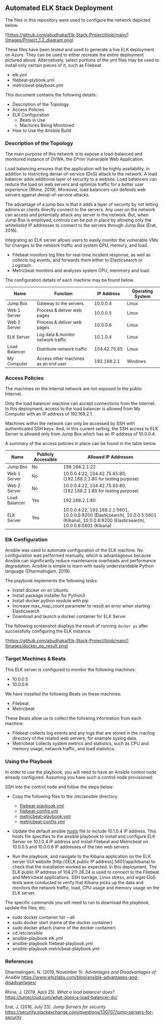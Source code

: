 ## Automated ELK Stack Deployment

The files in this repository were used to configure the network depicted below.

![https://github.com/abudhaka/Elk-Stack-Project/blob/main/](Images/Project_1.2_diagram.png)

These files have been tested and used to generate a live ELK deployment on Azure. They can be used to either recreate the entire deployment pictured above. Alternatively, select portions of the yml files may be used to install only certain pieces of it, such as Filebeat.

- elk.yml
- filebeat-plybook.yml
- metricbeat-playbook.yml

This document contains the following details:
- Description of the Topology
- Access Policies
- ELK Configuration
  - Beats in Use
  - Machines Being Monitored
- How to Use the Ansible Build


### Description of the Topology

The main purpose of this network is to expose a load-balanced and monitored instance of DVWA, the D*mn Vulnerable Web Application.

Load balancing ensures that the application will be highly availability, in addition to restricting denial-of-service (DoS) attack to the network.  A load balancer adds additional layer of security to a website. Load balancers can reduce the load on web servers and optimize traffic for a better user experience (Rhine, 2019).  Moreover, load balancers can defends web servers against denial-of-service attacks. 

The advantage of a jump box is that it adds a layer of security by not letting admins or clients directly connect to the servers.  Any user on the network can access and potentially attack any server in the network.  But, when Jump Box is employed, controls can be put in place by allowing only the whitelisted IP addresses to connect to the servers through Jump Box (Erat, 2016).

Integrating an ELK server allows users to easily monitor the vulnerable VMs for changes to the network traffic and system CPU, memory, and load.
- Filebeat monitors log files for real-time incident response, as well as collects log events, and forwards them either to Elasticsearch or Logstash.
- Metricbeat monitors and analyzes system CPU, memmory and load.

The configuration details of each machine may be found below.

| Name          | Function   			       | IP Address          | Operating System |
|---------------|--------------------------------------|---------------------|------------------|
| Jump Box      | Gateway to the servers               | 10.0.0.4            | Linux            |
| Web 1 Server  | Process & deliver web pages          | 10.0.0.5            | Linux            |
| Web 2 Server  | Process & deliver web pages          | 10.0.0.6            | Linux            |
| ELK Server    | Log data & monitor network traffic   | 10.1.0.4            | Linux            |
| Load Balancer | Distribute network traffic           | 104.42.75.65        | Linux            |
| My Computer   | Access other machines as an end user | 192.168.2.1         | Windows          |

### Access Policies

The machines on the internal network are not exposed to the public Internet. 

Only the load balancer machine can accept connections from the Internet. In this deployment, access to the load balancer is allowed from My Computer with an IP address of 192.168.2.1.

Machines within the network can only be accessed by SSH with authenticated SSH keys.  And, in this current setting, the SSH access to ELK Server is allowed only from Jump Box which has an IP address of 10.0.0.4.

A summary of the access policies in place can be found in the table below.

| Name         | Publicly Accessible| Allowed IP Addresses|  
|--------------|--------------------|---------------------|
| Jump Box     | No                 | 198.168.2.1:22|
| Web 1 Server | No                 | 10.0.0.4:22, 104.42.75.65:80, (192.168.2.1:80 for testing purpose)|    	
| Web 2 Server | No                 | 10.0.0.4:22, 104.42.75.65:80, (192.168.2.1:80 for testing purpose)|   	
| Load Balancer| Yes		    | 192.168.2.1:80|
| ELK Server   | Yes                | 10.0.0.4:22, 192.168.2.1:5601, 10.0.0.5:9200 (Elasticsearch), 10.0.0.5:5601 (Kibana), 10.0.0.6:9200 (Elasticsearch), 10.0.0.6:5601 (Kibana)|

### Elk Configuration

Ansible was used to automate configuration of the ELK machine. No configuration was performed manually, which is advantageous because Ansible can significantly reduce maintenance overheads and performance degradation. Ansible is simple to learn with easily understandable Python language (Dharmalingam, 2019).

The playbook implements the following tasks:
- Install docker on on Ubuntu
- Install package installer for Python3
- Install docker python module with pip
- Increase max_map_count parameter to result an error when starting Elasticsearch
- Download and launch a docker container for ELK Server

The following screenshot displays the result of running `docker ps` after successfully configuring the ELK instance.

![https://github.com/abudhaka/Elk-Stack-Project/blob/main/](Images/docker_ps_result.png)

### Target Machines & Beats
This ELK server is configured to monitor the following machines:
- 10.0.0.5
- 10.0.0.6

We have installed the following Beats on these machines:
- Filebeat
- Metricbeat

These Beats allow us to collect the following information from each machine:
- Filebeat collects log events and any logs that are stored in the /var/log directory of the related web servers, for example syslog data.  
- Metricbeat collects system metrics and statistics, such as CPU and memory usage, network traffic, and load statistics.

### Using the Playbook
In order to use the playbook, you will need to have an Ansible control node already configured. Assuming you have such a control node provisioned: 

SSH into the control node and follow the steps below:
- Copy the following files to the /etc/ansible directory.
  - [filebeat-playbook.yml](https://github.com/abudhaka/Elk-Stack-Project/blob/main/Ansible/filebeat-playbook.yml)
  - [filebeat-config.yml](https://github.com/abudhaka/Elk-Stack-Project/blob/main/Ansible/filebeat-config.yml)
  - [metricbeat-playbook.yml](https://github.com/abudhaka/Elk-Stack-Project/blob/main/Ansible/metricbeat-playbook.yml)
  - [metricbeat-config.yml](https://github.com/abudhaka/Elk-Stack-Project/blob/main/Ansible/metricbeat-config.yml)

- Update the default ansible [hosts](https://github.com/abudhaka/Elk-Stack-Project/blob/main/Ansible/hosts.yml) file to include 10.1.0.4 IP address. This hosts file specifies to the ansible playbook to install and configure ELK Server on 10.1.0.4 IP address and install Filebeat and Metricbeat on 10.0.0.5 and 10.0.0.6 IP addresses of the two web servers.

- Run the playbook, and navigate to the Kibana application on the ELK server GUI website (http://[ELK public IP address]:5601/app/kibana) to check that the installation worked as expected.  In this deployment, The ELK public IP address of 104.211.28.24 is used to connect to the Filebeat and Metricbeat applications.  SSH barrage, Linux stress, and wget-DoS tests were conducted to verify that Kibana picks up the data and monitors the network traffic, load, CPU usage and memory usage on the ELK server.

The specific commands you will need to run to download the playbook, update the files, etc.
- sudo docker container list --all
- sudo docker start (name of the docker container)
- sudo docker attach (name of the docker container)
- cd /etc/ansible
- ansible-playbook elk.yml
- ansible-playbook filebeat-playbook.yml
- ansible-playbook metricbeat-playbook.yml

### References

Dharmalingam, N. (2019, November 5). _Advantages and Disadvantages of Ansible_ https://www.whizlabs.com/blog/ansible-advantages-and-disadvantages/

Rhine, J. (2019, April 25). _What a load balancer does?_ https://lumecloud.com/what-does-a-load-balancer-do/

Erat, J. (2016, July 23). _Jump Servers for security_ https://security.stackexchange.com/questions/130707/jump-servers-for-security

